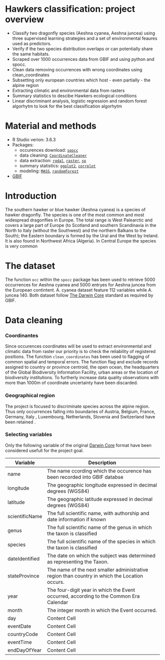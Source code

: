 # Hawkers classification: project overview
* Classify two dragonfly species (Aeshna cyanea, Aeshna juncea) using three supervised learning strategies and a set of environmental feaures used as predictors.
* Verify if the two species distribution overlaps or can potentially share the same habitats.
* Scraped over 1000 occurrences data from  GBIF and using python and spocc.
* Clean data removing occurrences with wrong coordinates using clean_coordinates
* Subsetting only european countries which host - even partially - the alpine region
* Extracting climatic and environmental data from rasters
* Summary statistics to descibe Hawkers ecological conditions
* Linear discriminant analysis, logistic regression and random forest algorhytm to look for the best classification algorhytm

# Material and methods
* R Studio verion: 3.6.3
* Packages: 
    * occurences download: [```spocc```](https://cran.r-project.org/web/packages/spocc/spocc.pdf)
    * data cleaning: [```CoordinateCleaner```](https://cran.r-project.org/web/packages/CoordinateCleaner/CoordinateCleaner.pdf)
    * data extraction: [```rgdal```](https://cran.r-project.org/web/packages/rgdal/rgdal.pdf), [```raster```](https://cran.r-project.org/web/packages/raster/raster.pdf),
    [```sp```](https://cran.r-project.org/web/packages/sp/sp.pdf)
    * summary statistics: [```ggplot2```](https://cran.r-project.org/web/packages/ggplot2/ggplot2.pdf), 
    [```corrplot```](https://cran.r-project.org/web/packages/corrplot/corrplot.pdf)
    * modeling: [```MASS```](https://cran.r-project.org/web/packages/MASS/MASS.pdf), [```randomForest```](https://cran.r-project.org/web/packages/randomForest/randomForest.pdf)
* [GBIF](https://www.gbif.org/)

# Introduction
The southern hawker or blue hawker (Aeshna cyanea) is a species of hawker dragonfly. The species is one of the most common and most widespread dragonflies in Europe. The total range is West Palearctic and covers a large part of Europe (to Scotland and southern Scandinavia in the North to Italy (without the Southwest) and the northern Balkans to the South); the Eastern boundary is formed by the Ural and the West by Ireland. It is also found in Northwest Africa (Algeria). In Central Europe the species is very common
  
# The dataset
The function ```occ``` within the ```spocc``` package has been used to retrieve 5000 occurrences for Aeshna cyanea and 5000 entryes for Aeshna juncea from the European contintent. A. cyanea dataset feature 112 variables while A. juncea 140. Both dataset follow [The Darwin Core](https://dwc.tdwg.org/) standard as required by GBIF. 

# Data cleaning
### Coordinantes
Since occurences coordinates will be used to extract environmental and climatic data from raster our priority is to check the reliability of registered positions. The function 
```clean_coordinates``` has been used to flagging of common spatial and temporal errors. The function flag and exclude records assigned to country or province centroid, the open ocean, the headquarters of the Global Biodiversity Information Facility, urban areas or the location of biodiversity institutions. To furtherly increase data quality observations with more than 1000m of coordinate uncertainty have been discarded.

### Geographical region
The project is focused to discriminate species across the alpine region. Thus only occurrences falling into boundaries of Austria, Belgium, France, Germany, Italy , Luxembourg, Netherlands, Slovenia and Switzerland have been retained .

### Selecting variables
Only the following variable of the original [Darwin Core](https://dwc.tdwg.org/) format have been considered usefull for the project goal.
  
 | Variable     | Description   |
| ------------- | ------------- |
| name          | The name ccording which the occurence has been recorded into GBIF databse  |
| longitude     | The geographic longitude expressed in decimal degrees (WGS84)  | 
| latitude      | The geographic latitude expressed in decimal degrees (WGS84)   | 
| scientificName| The full scientific name, with authorship and date information if known  | 
| genus         | The full scientific name of the genus in which the taxon is classified  | 
| species       | The full scientific name of the species in which the taxon is classified  | 
| dateIdentified| The date on which the subject was determined as representing the Taxon.  | 
| stateProvince | The name of the next smaller administrative region than country in which the Location occurs. | 
| year  | The four-digit year in which the Event occurred, according to the Common Era Calendar  | 
| month  | The integer month in which the Event occurred. | 
| day  | Content Cell  | 
| eventDate  | Content Cell  | 
| countryCode  | Content Cell  | 
| eventTime  | Content Cell  | 
| endDayOfYear  | Content Cell  | 
  

